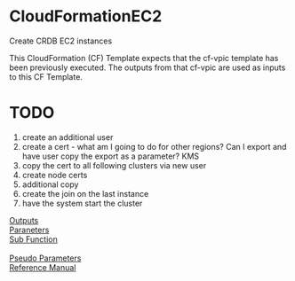 # CloudFormationEC2
Create CRDB EC2 instances

This CloudFormation (CF) Template expects that the cf-vpic template has been previously executed.  The outputs from that cf-vpic are used as inputs to this CF Template.

# TODO
1.  create an additional user
2.  create a cert - what am I going to do for other regions?  Can I export and have user copy the export as a parameter?  KMS
3.  copy the cert to all following clusters via new user
4.  create node certs
5.  additional copy
6.  create the join on the last instance
7.  have the system start the cluster


[Outputs](https://docs.aws.amazon.com/AWSCloudFormation/latest/UserGuide/outputs-section-structure.html)<br>
[Paraneters](https://docs.aws.amazon.com/AWSCloudFormation/latest/UserGuide/parameters-section-structure.html)<br>
[Sub Function](https://docs.aws.amazon.com/AWSCloudFormation/latest/UserGuide/intrinsic-function-reference-sub.html)<br>  
[Pseudo Parameters](https://docs.aws.amazon.com/AWSCloudFormation/latest/UserGuide/pseudo-parameter-reference.html)<br>
[Reference Manual](https://docs.aws.amazon.com/AWSCloudFormation/latest/UserGuide/aws-template-resource-type-ref.html)<br>
